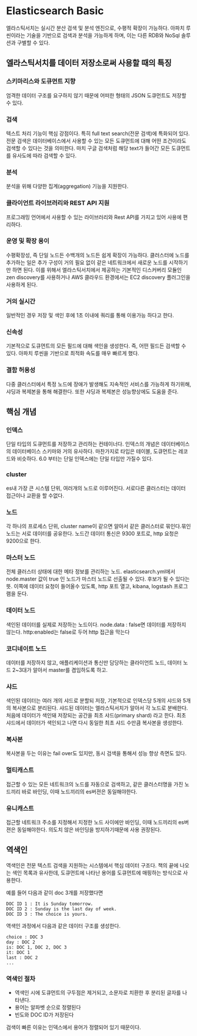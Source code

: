 # Elasticsearch Basic
엘라스틱서치는 실시간 분산 검색 및 분석 엔진으로, 수평적 확장이 가능하다.
아파치 루씬이라는 기술을 기반으로 검색과 분석을 가능하게 하며, 이는 다른 RDB와 NoSql 솔루션과 구별할 수 있다.

## 엘라스틱서치를 데이터 저장소로써 사용할 때의 특징

### 스키마리스와 도큐먼트 지향
엄격한 데이터 구조를 요구하지 않기 때문에 어떠한 형태의 JSON 도큐먼트도 저장할 수 있다.

### 검색
텍스트 처리 기능이 핵심 강점이다. 특히 full text search(전문 검색)에 특화되어 있다.
전문 검색은 데이터베이스에서 사용할 수 있는 모든 도큐먼트에 대해 어떤 조건이라도 검색할 수 있다는 것을 의미한다.
마치 구글 검색처럼 해당 text가 들어간 모든 도큐먼트를 유사도에 따라 검색할 수 있다.

### 분석
분석을 위해 다양한 집계(aggregation) 기능을 지원한다.

### 클라이언트 라이브러리와 REST API 지원
프로그래밍 언어에서 사용할 수 있는 라이브러리와 Rest API를 가지고 있어 사용에 편리하다.

### 운영 및 확장 용이
수평확장성, 즉 단일 노드든 수백개의 노드든 쉽게 확장이 가능하다.
클러스터에 노드를 추가하는 일은 추가 구성이 거의 필요 없이 같은 네트워크에서 새로운 노드를 시작하기만 하면 된다.
이를 위해서 엘라스틱서치에서 제공하는 기본적인 디스커버리 모듈인 zen discovery를 사용하거나
AWS 클라우드 환경에서는 EC2 discovery 플러그인을 사용하게 된다.

### 거의 실시간
일반적인 경우 저장 및 색인 후에 1초 이내에 쿼리를 통해 이용가능 하다고 한다.

### 신속성
기본적으로 도큐먼트의 모든 필드에 대해 색인을 생성한다. 즉, 어떤 필드든 검색할 수 있다.
아파치 루씬을 기반으로 최적화 속도를 매우 빠르게 했다.

### 결함 허용성
다중 클러스터에서 특정 노드에 장애가 발생해도 지속적인 서비스를 가능하게 하기위해, 샤딩과 복제본을 통해 해결한다.
또한 샤딩과 복제본은 성능향상에도 도움을 준다.


## 핵심 개념

### 인덱스
단일 타입의 도큐먼트를 저장하고 관리하는 컨테이너다. 인덱스의 개념은 데이터베이스의 데이터베이스 스키마와 거의 유사하다.
마찬가지로 타입은 테이블, 도큐먼트는 레코드와 비슷하다. 6.0 부터는 단일 인덱스에는 단일 타입만 가질수 있다.

### cluster
es내 가장 큰 시스템 단위, 여러개의 노드로 이루어진다. 서로다른 클러스터는 데이터 접근이나 교환을 할 수없다.

### 노드
각 하나의 프로세스 단위, cluster name이 같으면 알아서 같은 클러스터로 묶인다.묶인 노드는 서로 데이터를 공유한다. 노드간 데이터 통신은 9300 포트로, http 요청은 9200으로 한다.

### 마스터 노드
전체 클러스터 상태에 대한 메타 정보를 관리하는 노드. elasticsearch.yml에서 node.master 값이 true 인 노드가 마스터 노드로 선출될 수 있다. 후보가 될 수 있다는 뜻. 이쪽에 데이터 요청이 들어올수 있도록, http 포트 열고, kibana, logstash 프로그램을 둔다.

### 데이터 노드
색인된 데이터를 실제로 저장하는 노드이다. node.data : false면 데이터를 저장하지 않는다. http:enabled는 false로 두어 http 접근을 막는다

### 코디네이트 노드
데이터를 저장하지 않고, 애플리케이션과 통신만 담당하는 클라이언트 노드, 데이터 노드 2~3대가 알아서 master를 겸임하도록 하고.

### 샤드
색인된 데이터는 여러 개의 샤드로 분할되 저장, 기본적으로 인덱스당 5개의 샤드와 5개의 복사본으로 분리된다. 샤드된 데이터는 엘라스틱서치가 알아서 각 노드로 분배한다. 처음에 데이터가 색인돼
저장되는 공간을 최초 샤드(primary shard) 라고 한다. 최초 샤드에서 데이터가 색인되고 나면 다시 동일한 최초 샤드 수만큼 복사본을 생성한다.

### 복사본
복사본을 두는 이유는 fail over도 있지만, 동시 검색을 통해서 성능 향상 측면도 있다.

### 멀티캐스트
접근할 수 있는 모든 네트워크의 노드를 자동으로 검색하고, 같은 클러스터명을 가진 노드끼리 바로 바인딩, 이때 노드끼리의 es버젼은 동일해야한다.

### 유니캐스트
접근할 네트워크 주소를 지정해서 지정한 노드 사이에만 바인딩, 이때 노드끼리의 es버젼은 동일해야한다. 의도치 않은 바인딩을 방지하기때문에 사용 권장된다.


## 역색인
역색인은 전문 텍스트 검색을 지원하는 시스템에서 핵심 데이터 구조다. 책의 끝에 나오는 색인 목록과 유사한데, 도큐먼트에 나타난 용어를 도큐먼트에 매핑하는 방식으로 사용한다.

예를 들어 다음과 같이 doc 3개를 저장했다면
```
DOC ID 1 : It is Sunday tomorrow.
DOC ID 2 : Sunday is the last day of week.
DOC ID 3 : The choice is yours.
```

역색인 과정에서 다음과 같은 데이터 구조를 생성한다.
```
choice : DOC 3
day : DOC 2
is: DOC 1, DOC 2, DOC 3
it: DOC 1
last : DOC 2
...
```

### 역색인 절차
- 역색인 시에 도큐먼트의 구두점은 제거되고, 소문자로 치환한 후 분리된 글자를 나타낸다.
- 용어는 알파벳 순으로 정렬된다
- 빈도와 DOC ID가 저장된다

검색이 빠른 이유는 인덱스에서 용어가 정렬되어 있기 때문이다.




